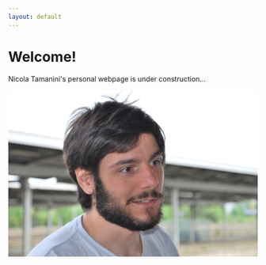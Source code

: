 ```yaml
---
layout: default
---
```


# Welcome!

Nicola Tamanini's personal webpage is under construction...

![image](/assets/img/Nicola.JPG)
